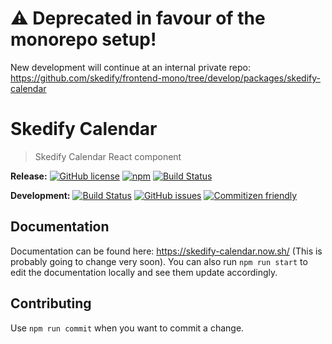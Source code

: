 # ⚠️ Deprecated in favour of the monorepo setup!
New development will continue at an internal private repo: https://github.com/skedify/frontend-mono/tree/develop/packages/skedify-calendar

# Skedify Calendar

> Skedify Calendar React component

**Release:**
[![GitHub license](https://img.shields.io/badge/license-MIT-blue.svg)](https://raw.githubusercontent.com/skedify/skedify-calendar/develop/LICENSE)
[![npm](https://img.shields.io/npm/v/skedify-calendar.svg)](https://www.npmjs.com/package/skedify-calendar)
[![Build Status](https://travis-ci.org/skedify/skedify-calendar.svg?branch=master)](https://travis-ci.org/skedify/skedify-calendar)

**Development:**
[![Build Status](https://travis-ci.org/skedify/skedify-calendar.svg?branch=develop)](https://travis-ci.org/skedify/skedify-calendar)
[![GitHub issues](https://img.shields.io/github/issues/skedify/skedify-calendar.svg)](https://github.com/skedify/skedify-calendar/issues)
[![Commitizen friendly](https://img.shields.io/badge/commitizen-friendly-brightgreen.svg)](http://commitizen.github.io/cz-cli/)

## Documentation

Documentation can be found here: https://skedify-calendar.now.sh/ (This is probably going to change very soon).
You can also run `npm run start` to edit the documentation locally and see them update accordingly.

## Contributing

Use `npm run commit` when you want to commit a change.
